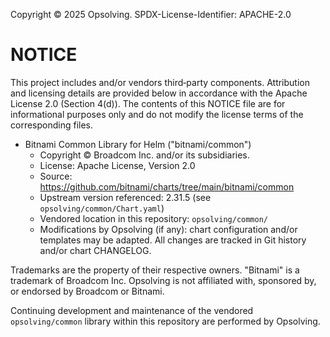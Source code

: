 Copyright &copy; 2025 Opsolving.
SPDX-License-Identifier: APACHE-2.0

# NOTICE

This project includes and/or vendors third‑party components. Attribution and licensing details are provided below in accordance with the Apache License 2.0 (Section 4(d)). The contents of this NOTICE file are for informational purposes only and do not modify the license terms of the corresponding files.

- Bitnami Common Library for Helm ("bitnami/common")
  - Copyright &copy; Broadcom Inc. and/or its subsidiaries.
  - License: Apache License, Version 2.0
  - Source: https://github.com/bitnami/charts/tree/main/bitnami/common
  - Upstream version referenced: 2.31.5 (see `opsolving/common/Chart.yaml`)
  - Vendored location in this repository: `opsolving/common/`
  - Modifications by Opsolving (if any): chart configuration and/or templates may be adapted. All changes are tracked in Git history and/or chart CHANGELOG.

Trademarks are the property of their respective owners. "Bitnami" is a trademark of Broadcom Inc. Opsolving is not affiliated with, sponsored by, or endorsed by Broadcom or Bitnami.

Continuing development and maintenance of the vendored `opsolving/common` library within this repository are performed by Opsolving.